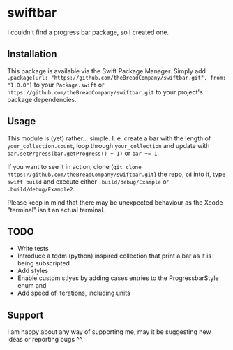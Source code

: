 # swiftbar
I couldn't find a progress bar package, so I created one.

## Installation
This package is available via the Swift Package Manager. Simply add ```.package(url: "https://github.com/theBreadCompany/swiftbar.git", from: "1.0.0")``` to your ```Package.swift``` or ```https://github.com/theBreadCompany/swiftbar.git``` to your project's package dependencies.

## Usage
This module is (yet) rather... simple. I. e. create a bar with the length of ```your_collection.count```, loop through ```your_collection``` and update with ```bar.setPrgress(bar.getProgress() + 1)``` or ```bar += 1```. 

If you want to see it in action, clone (```git clone https://github.com/theBreadCompany/swiftbar.git```) the repo, ```cd``` into it, type ```swift build``` and execute either ```.build/debug/Example``` or ```.build/debug/Example2```.

Please keep in mind that there may be unexpected behaviour as the Xcode "terminal" isn't an actual terminal.

## TODO
- Write tests
- Introduce a tqdm (python) inspired collection that print a bar as it is being subscripted
- Add styles
- Enable custom stlyes by adding cases entries to the ProgressbarStyle enum and 
- Add speed of iterations, including units

## Support
I am happy about any way of supporting me, may it be suggesting new ideas or reporting bugs ^^.
